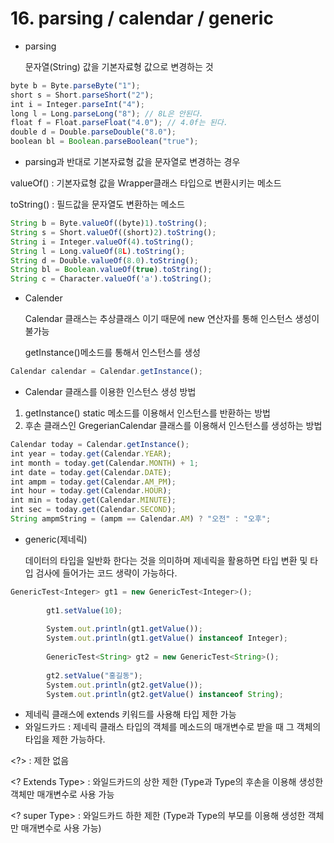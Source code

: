 # 16. parsing / calendar / generic



*   parsing

    문자열(String) 값을 기본자료형 값으로 변경하는 것

```jsx
byte b = Byte.parseByte("1");
short s = Short.parseShort("2");
int i = Integer.parseInt("4");
long l = Long.parseLong("8"); // 8L은 안된다.
float f = Float.parseFloat("4.0"); // 4.0f는 된다.
double d = Double.parseDouble("8.0");
boolean bl = Boolean.parseBoolean("true");
```

* parsing과 반대로 기본자료형 값을 문자열로 변경하는 경우

valueOf() : 기본자료형 값을 Wrapper클래스 타입으로 변환시키는 메소드

toString() : 필드값을 문자열도 변환하는 메소드

```jsx
String b = Byte.valueOf((byte)1).toString();
String s = Short.valueOf((short)2).toString();
String i = Integer.valueOf(4).toString();
String l = Long.valueOf(8L).toString();
String d = Double.valueOf(8.0).toString();
String bl = Boolean.valueOf(true).toString();
String c = Character.valueOf('a').toString();
```

*   Calender

    Calendar 클래스는 추상클래스 이기 때문에 new 연산자를 통해 인스턴스 생성이 불가능

    getInstance()메소드를 통해서 인스턴스를 생성

```jsx
Calendar calendar = Calendar.getInstance();
```

* Calendar 클래스를 이용한 인스턴스 생성 방법

1. getInstance() static 메소드를 이용해서 인스턴스를 반환하는 방법
2. 후손 클래스인 GregerianCalendar 클래스를 이용해서 인스턴스를 생성하는 방법

```jsx
Calendar today = Calendar.getInstance();
int year = today.get(Calendar.YEAR);
int month = today.get(Calendar.MONTH) + 1;
int date = today.get(Calendar.DATE);
int ampm = today.get(Calendar.AM_PM);
int hour = today.get(Calendar.HOUR);
int min = today.get(Calendar.MINUTE);
int sec = today.get(Calendar.SECOND);
String ampmString = (ampm == Calendar.AM) ? "오전" : "오후";
```

*   generic(제네릭)

    데이터의 타입을 일반화 한다는 것을 의미하며 제네릭을 활용하면 타입 변환 및 타입 검사에 들어가는 코드 생략이 가능하다.

```jsx
GenericTest<Integer> gt1 = new GenericTest<Integer>();
		
		gt1.setValue(10);
		
		System.out.println(gt1.getValue());
		System.out.println(gt1.getValue() instanceof Integer);
		
		GenericTest<String> gt2 = new GenericTest<String>();
		
		gt2.setValue("홍길동");
		System.out.println(gt2.getValue());
		System.out.println(gt2.getValue() instanceof String);
```

* 제네릭 클래스에 extends 키워드를 사용해 타입 제한 가능
* 와일드카드 : 제네릭 클래스 타입의 객체를 메소드의 매개변수로 받을 때 그 객체의 타입을 제한 가능하다.

\<?> : 제한 없음

\<? Extends Type> : 와일드카드의 상한 제한 (Type과 Type의 후손을 이용해 생성한 객체만 매개변수로 사용 가능

\<? super Type> : 와일드카드 하한 제한 (Type과 Type의 부모를 이용해 생성한 객체만 매개변수로 사용 가능)
